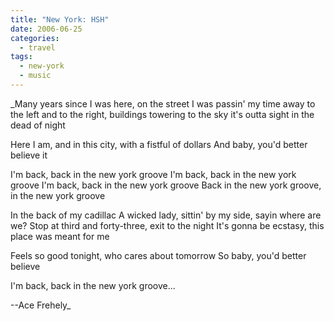 ```yaml
---
title: "New York: HSH"
date: 2006-06-25
categories:
  - travel
tags:
  - new-york
  - music
---
```


_Many years since I was here, on the street I was passin' my time away to the left and to the right, buildings towering to the sky it's outta sight in the dead of night

Here I am, and in this city, with a fistful of dollars And baby, you'd better believe it

I'm back, back in the new york groove I'm back, back in the new york groove I'm back, back in the new york groove Back in the new york groove, in the new york groove

In the back of my cadillac A wicked lady, sittin' by my side, sayin where are we? Stop at third and forty-three, exit to the night It's gonna be ecstasy, this place was meant for me

Feels so good tonight, who cares about tomorrow So baby, you'd better believe

I'm back, back in the new york groove...

\--Ace Frehely_
